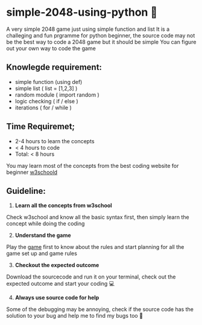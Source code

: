 # simple-2048-using-python :call_me_hand:

A very simple 2048 game just using simple function and list
It is a challeging and fun prgramme for python beginner, the source code may not be the best way to code a 2048 game but it should be simple
You can figure out your own way to code the game

## Knowlegde requirement:
- simple function (using def)
- simple list ( list = [1,2,3] )
- random module ( import random )
- logic checking ( if / else )
- iterations ( for / while )

## Time Requiremet;
- 2-4 hours to learn the concepts
- < 4 hours to code
- Total: < 8 hours

You may learn most of the concepts from the best coding website for beginner [w3schoold](https://www.w3schools.com/python/default.asp)

## Guideline:
1. **Learn all the concepts from w3school**

  Check w3school and know all the basic syntax first, then simply learn the concept while doing the coding

2. **Understand the game**

Play the [game](https://play2048.co/) first to know about the rules and start planning for all the game set up and game rules

3. **Checkout the expected outcome**

Download the sourcecode and run it on your terminal, check out the expected outcome and start your coding :computer:

4. **Always use source code for help**

Some of the debugging may be annoying, check if the source code has the solution to your bug and help me to find my bugs too :rofl:

